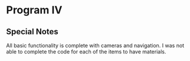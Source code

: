 #  Program IV

## Special Notes
All basic functionality is complete with cameras and navigation. I was not able to complete the code for each of the items to have materials.